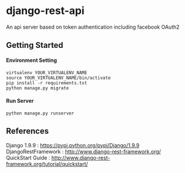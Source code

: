 # django-rest-api

An api server based on token authentication including facebook OAuth2

## Getting Started

#### Environment Setting
```
virtualenv YOUR_VIRTUALENV_NAME
source YOUR_VIRTUALENV_NAME/bin/activate
pip install -r requirements.txt
python manage.py migrate
```

#### Run Server
```
python manage.py runserver
```

## References
>  
Django 1.9.9 : https://pypi.python.org/pypi/Django/1.9.9  
DjangoRestFramework : http://www.django-rest-framework.org/  
QuickStart Guide : http://www.django-rest-framework.org/tutorial/quickstart/  
